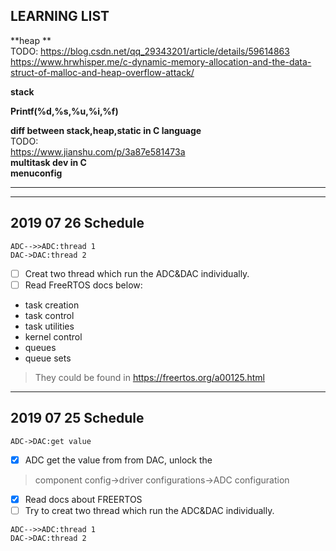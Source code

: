 ## LEARNING LIST
**heap **  
TODO:
https://blog.csdn.net/qq_29343201/article/details/59614863  
https://www.hrwhisper.me/c-dynamic-memory-allocation-and-the-data-struct-of-malloc-and-heap-overflow-attack/

**stack**

**Printf(%d,%s,%u,%i,%f)**

**diff between stack,heap,static in C language**  
TODO:  
https://www.jianshu.com/p/3a87e581473a  
**multitask dev in C**  
**menuconfig**


------



------
## 2019 07 26 Schedule

```sequence
ADC-->>ADC:thread 1
DAC->DAC:thread 2
```


- [ ] Creat two thread which run the ADC&DAC individually.
- [ ] Read FreeRTOS docs below:
- task creation
- task control
- task utilities
- kernel control
- queues
- queue sets
> They could be found in https://freertos.org/a00125.html

------
## 2019 07 25 Schedule

```sequence
ADC->DAC:get value 
```

- [x] ADC get the value from from DAC, unlock the
> component config->driver configurations->ADC configuration
- [x] Read docs about FREERTOS
- [ ] Try to creat two thread which run the ADC&DAC individually.

```sequence
ADC-->>ADC:thread 1
DAC->DAC:thread 2
```
